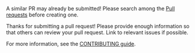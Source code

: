 A similar PR may already be submitted!
Please search among the [Pull requests](https://github.com/arturbosch/detekt/pulls) before creating one.

Thanks for submitting a pull request! Please provide enough information so that others can review your pull request. Link to relevant issues if possible.

For more information, see the [CONTRIBUTING guide](https://github.com/arturbosch/detekt/blob/master/.github/CONTRIBUTING.md).
